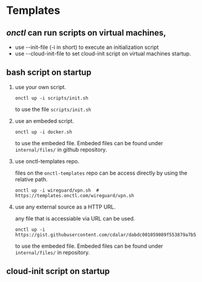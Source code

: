 # Templates

## *onctl* can run scripts on virtual machines, 
- use --init-file (-i in short) to execute an initialization script 
- use --cloud-init-file to set cloud-init script on virtual machines startup.  

## bash script on startup

1. use your own script. 

    ```
    onctl up -i scripts/init.sh 
    ```
    to use the file `scripts/init.sh`

1. use an embeded script.

    ```
    onctl up -i docker.sh
    ```
    to use the embeded file. Embeded files can be found under `internal/files/` in github repository.

1. use onctl-templates repo. 

    files on the `onctl-templates` repo can be access directly by using the relative path.

    ```
    onctl up -i wireguard/vpn.sh  # https://templates.onctl.com/wireguard/vpn.sh
    ```

1. use any external source as a HTTP URL.

    any file that is accessiable via URL can be used. 

    ```
    onctl up -i https://gist.githubusercontent.com/cdalar/dabdc001059089f553879a7b535e9b21/raw/02f336857b04eb13bc7ceeec1e66395bd615824b/helloworld.sh
    ```
    to use the embeded file. Embeded files can be found under `internal/files/` in repository.

## cloud-init script on startup
